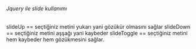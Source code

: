 ###### Jquery ile slide kullanımı
 slideUp == seçtiğiniz metini yukarı yani gözükür olmasını sağlar
 slideDown == seçtiğiniz metini aşşağı yani kaybeder
 slideToggle == seçtiğiniz metini hem kaybeder hem gözükmesini sağlar.
